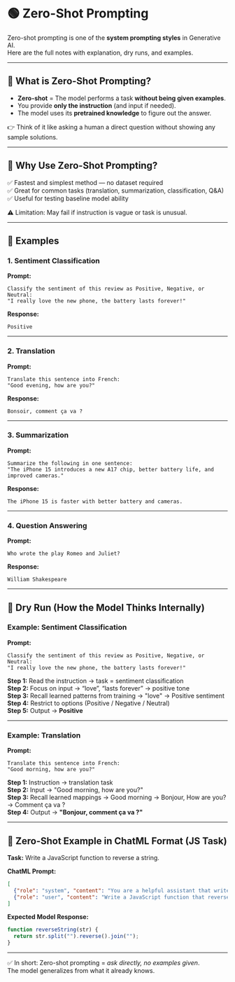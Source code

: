 # 🟢 Zero-Shot Prompting

Zero-shot prompting is one of the **system prompting styles** in Generative AI.  
Here are the full notes with explanation, dry runs, and examples.

---

## 🔹 What is Zero-Shot Prompting?
- **Zero-shot** = The model performs a task **without being given examples**.  
- You provide **only the instruction** (and input if needed).  
- The model uses its **pretrained knowledge** to figure out the answer.

👉 Think of it like asking a human a direct question without showing any sample solutions.

---

## 🔹 Why Use Zero-Shot Prompting?
✅ Fastest and simplest method — no dataset required  
✅ Great for common tasks (translation, summarization, classification, Q&A)  
✅ Useful for testing baseline model ability  

⚠️ Limitation: May fail if instruction is vague or task is unusual.

---

## 🔹 Examples

### 1. Sentiment Classification
**Prompt:**
```
Classify the sentiment of this review as Positive, Negative, or Neutral:
"I really love the new phone, the battery lasts forever!"
```

**Response:**
```
Positive
```

---

### 2. Translation
**Prompt:**
```
Translate this sentence into French:
"Good evening, how are you?"
```

**Response:**
```
Bonsoir, comment ça va ?
```

---

### 3. Summarization
**Prompt:**
```
Summarize the following in one sentence:
"The iPhone 15 introduces a new A17 chip, better battery life, and improved cameras."
```

**Response:**
```
The iPhone 15 is faster with better battery and cameras.
```

---

### 4. Question Answering
**Prompt:**
```
Who wrote the play Romeo and Juliet?
```

**Response:**
```
William Shakespeare
```

---

## 🔹 Dry Run (How the Model Thinks Internally)

### Example: Sentiment Classification
**Prompt:**
```
Classify the sentiment of this review as Positive, Negative, or Neutral:
"I really love the new phone, the battery lasts forever!"
```

**Step 1:** Read the instruction → task = sentiment classification  
**Step 2:** Focus on input → “love”, “lasts forever” → positive tone  
**Step 3:** Recall learned patterns from training → "love" → Positive sentiment  
**Step 4:** Restrict to options (Positive / Negative / Neutral)  
**Step 5:** Output → **Positive**  

---

### Example: Translation
**Prompt:**
```
Translate this sentence into French:
"Good morning, how are you?"
```

**Step 1:** Instruction → translation task  
**Step 2:** Input → "Good morning, how are you?"  
**Step 3:** Recall learned mappings → Good morning → Bonjour, How are you? → Comment ça va ?  
**Step 4:** Output → **"Bonjour, comment ça va ?"**

---

## 🔹 Zero-Shot Example in **ChatML Format** (JS Task)

**Task:** Write a JavaScript function to reverse a string.

**ChatML Prompt:**
```json
[
  {"role": "system", "content": "You are a helpful assistant that writes clean JavaScript code."},
  {"role": "user", "content": "Write a JavaScript function that reverses a string."}
]
```

**Expected Model Response:**
```js
function reverseString(str) {
  return str.split("").reverse().join("");
}
```

---

✅ In short: Zero-shot prompting = *ask directly, no examples given*.  
The model generalizes from what it already knows.
